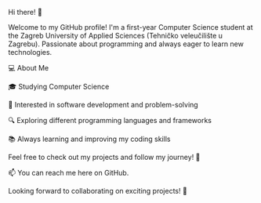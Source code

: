 Hi there! 👋

Welcome to my GitHub profile! I'm a first-year Computer Science student at the Zagreb University of Applied Sciences (Tehničko veleučilište u Zagrebu). Passionate about programming and always eager to learn new technologies.

💻 About Me

🎓 Studying Computer Science

🚀 Interested in software development and problem-solving

🔍 Exploring different programming languages and frameworks

📚 Always learning and improving my coding skills

Feel free to check out my projects and follow my journey! 🚀  

📫 You can reach me here on GitHub.

Looking forward to collaborating on exciting projects! 🚀
